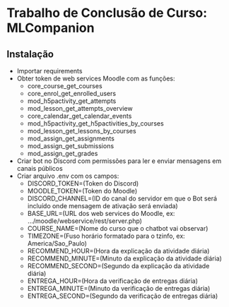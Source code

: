 # Trabalho de Conclusão de Curso: MLCompanion
## Instalação
- Importar requirements
- Obter token de web services Moodle com as funções:
  - core_course_get_courses
  - core_enrol_get_enrolled_users
  - mod_h5pactivity_get_attempts
  - mod_lesson_get_attempts_overview
  - core_calendar_get_calendar_events
  - mod_h5pactivity_get_h5pactivities_by_courses
  - mod_lesson_get_lessons_by_courses
  - mod_assign_get_assignments
  - mod_assign_get_submissions
  - mod_assign_get_grades
- Criar bot no Discord com permissões para ler e enviar mensagens em canais públicos
- Criar arquivo .env com os campos:
  - DISCORD_TOKEN=(Token do Discord)
  - MOODLE_TOKEN=(Token do Moodle)
  - DISCORD_CHANNEL=(ID do canal do servidor em que o Bot será incluído onde mensagem de ativação será enviada)
  - BASE_URL=(URL dos web services do Moodle, ex: .../moodle/webservice/rest/server.php)
  - COURSE_NAME=(Nome do curso que o chatbot vai observar)
  - TIMEZONE=(Fuso horário formatado para o tzinfo, ex: America/Sao_Paulo)
  - RECOMMEND_HOUR=(Hora da explicação da atividade diária)
  - RECOMMEND_MINUTE=(Minuto da explicação da atividade diária)
  - RECOMMEND_SECOND=(Segundo da explicação da atividade diária)
  - ENTREGA_HOUR=(Hora da verificação de entregas diária)
  - ENTREGA_MINUTE=(Minuto da verificação de entregas diária)
  - ENTREGA_SECOND=(Segundo da verificação de entregas diária)